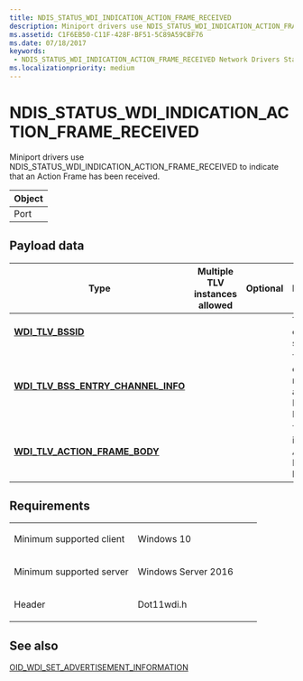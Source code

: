 ```yaml
---
title: NDIS_STATUS_WDI_INDICATION_ACTION_FRAME_RECEIVED
description: Miniport drivers use NDIS_STATUS_WDI_INDICATION_ACTION_FRAME_RECEIVED to indicate that an Action Frame has been received.
ms.assetid: C1F6EB50-C11F-428F-BF51-5C89A59CBF76
ms.date: 07/18/2017
keywords:
 - NDIS_STATUS_WDI_INDICATION_ACTION_FRAME_RECEIVED Network Drivers Starting with Windows Vista
ms.localizationpriority: medium
---
```


# NDIS\_STATUS\_WDI\_INDICATION\_ACTION\_FRAME\_RECEIVED


Miniport drivers use NDIS\_STATUS\_WDI\_INDICATION\_ACTION\_FRAME\_RECEIVED to indicate that an Action Frame has been received.

| Object |
|--------|
| Port   |

 

## Payload data


| Type                                                                               | Multiple TLV instances allowed | Optional | Description                                               |
|------------------------------------------------------------------------------------|--------------------------------|----------|-----------------------------------------------------------|
| [**WDI\_TLV\_BSSID**](https://docs.microsoft.com/windows-hardware/drivers/network/wdi-tlv-bssid)                                      |                                |          | The BSSID of the source.                                  |
| [**WDI\_TLV\_BSS\_ENTRY\_CHANNEL\_INFO**](https://docs.microsoft.com/windows-hardware/drivers/network/wdi-tlv-bss-entry-channel-info) |                                |          | The logical channel number and band ID for the BSS entry. |
| [**WDI\_TLV\_ACTION\_FRAME\_BODY**](https://docs.microsoft.com/windows-hardware/drivers/network/wdi-tlv-action-frame-body)            |                                |          | The incoming Action Frame body.                           |

 

Requirements
------------

<table>
<colgroup>
<col width="50%" />
<col width="50%" />
</colgroup>
<tbody>
<tr class="odd">
<td><p>Minimum supported client</p></td>
<td><p>Windows 10</p></td>
</tr>
<tr class="even">
<td><p>Minimum supported server</p></td>
<td><p>Windows Server 2016</p></td>
</tr>
<tr class="odd">
<td><p>Header</p></td>
<td>Dot11wdi.h</td>
</tr>
</tbody>
</table>

## See also


[OID\_WDI\_SET\_ADVERTISEMENT\_INFORMATION](oid-wdi-set-advertisement-information.md)

 

 




